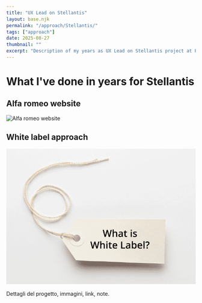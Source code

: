 ```yaml
---
title: "UX Lead on Stellantis"
layout: base.njk
permalink: "/approach/Stellantis/"
tags: ["approach"]
date: 2025-08-27
thumbnail: ""
excerpt: "Description of my years as UX Lead on Stellantis project at Publicis Sapient"
---
```

# What I've done in years for Stellantis

## Alfa romeo website
![Alfa romeo website](/assets/portfolio/alfa-romeo.png)

## White label approach
![White label approach](/assets/approach/What-is-White-Label.png)

Dettagli del progetto, immagini, link, note.

